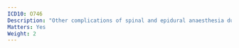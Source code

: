 ```yaml
---
ICD10: O746
Description: "Other complications of spinal and epidural anaesthesia during labour and delivery"
Matters: Yes
Weight: 2
---
```

